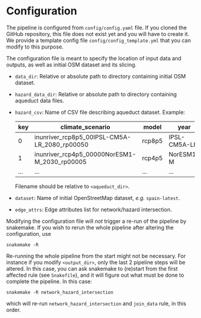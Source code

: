 # Configuration

The pipeline is configured from `config/config.yaml` file. If you
cloned the GitHub repository, this file does not exist yet and you
will have to create it. We provide a template config file
`config/config_template.yml` that you can modify to this purpose.

The configuration file is meant to specify the location of input data
and outputs, as well as initial OSM dataset and its slicing.

- `data_dir`: Relative or absolute path to directory containing initial OSM dataset.
- `hazard_data_dir`: Relative or absolute path to directory containing aqueduct data files.
- `hazard_csv`: Name of CSV file describing aqueduct dataset. Example:

  |key|climate\_scenario|model|year|return\_period|filename|
  |---|----------------|-----|----|-------------|--------|
  |0|inunriver\_rcp8p5\_00IPSL-CM5A-LR\_2080\_rp00050|rcp8p5|IPSL-CM5A-LR|2080|50|inunriver\_rcp8p5\_00IPSL-CM5A-LR\_2080\_rp00050.tif|
  |1|inunriver\_rcp4p5\_00000NorESM1-M\_2030\_rp00005|rcp4p5|NorESM1-M|2030|5|inunriver\_rcp4p5\_00000NorESM1-M\_2030\_rp00005.tif|
  |...|...|...|...|...|...|

  Filename should be relative to `<aqueduct_dir>`.
- `dataset`: Name of initial OpenStreetMap dataset, _e.g._ `spain-latest`.
- `edge_attrs`: Edge attributes list for network/hazard intersection.

Modifying the configuration file will *not* trigger a re-run of the pipeline by
snakemake. If you wish to rerun the whole pipeline after altering the
configuration, use 

```
snakemake -R
```

Re-running the whole pipeline from the start might not be necessary. For
instance if you modify `<output_dir>`, only the last 2 pipeline steps will be
altered. In this case, you can ask snakemake to (re)start from the first
affected rule (see `Snakefile`), and it will figure out what must be done to
complete the pipeline. In this case: 

```
snakemake -R network_hazard_intersection
```

which will re-run `network_hazard_intersection` and `join_data` rule,
in this order.
